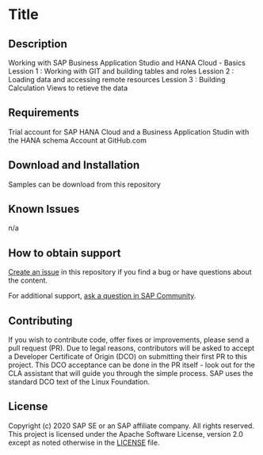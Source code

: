 # Title

## Description
Working with SAP Business Application Studio and HANA Cloud - Basics
Lession 1 : Working with GIT and building tables and roles
Lession 2 : Loading data and accessing remote resources
Lession 3 : Building Calculation Views to retieve the data

## Requirements
Trial account for SAP HANA Cloud and a Business Application Studin with the HANA schema
Account at GitHub.com

## Download and Installation
Samples can be download from this repository

## Known Issues
n/a

## How to obtain support

[Create an issue](https://github.com/SAP-samples/<repository-name>/issues) in this repository if you find a bug or have questions about the content.
 
For additional support, [ask a question in SAP Community](https://answers.sap.com/questions/ask.html).

## Contributing
If you wish to contribute code, offer fixes or improvements, please send a pull request (PR). Due to legal reasons, contributors will be asked to accept a Developer Certificate of Origin (DCO) on submitting their first PR to this project. This DCO acceptance can be done in the PR itself - look out for the CLA assistant that will guide you through the simple process. SAP uses the standard DCO text of the Linux Foundation.

## License
Copyright (c) 2020 SAP SE or an SAP affiliate company. All rights reserved. This project is licensed under the Apache Software License, version 2.0 except as noted otherwise in the [LICENSE](LICENSES/Apache-2.0.txt) file.
